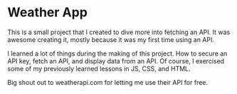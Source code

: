 # Weather App

This is a small project that I created to dive more into fetching an API. It was awesome creating it, mostly because it was my first time using an API. 

I learned a lot of things during the making of this project. How to secure an API key, fetch an API, and display data from an API. Of course, I exercised some of my previously learned lessons in JS, CSS, and HTML.

Big shout out to weatherapi.com for letting me use their API for free.